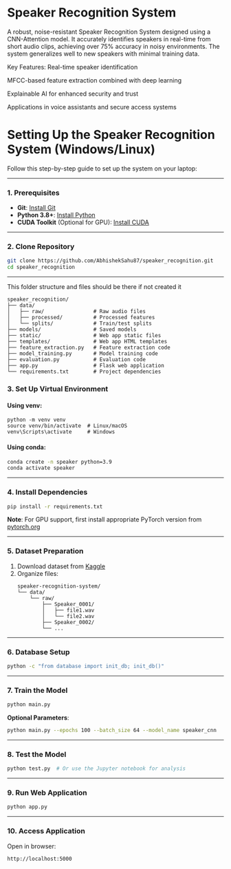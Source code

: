 # Speaker Recognition System
A robust, noise-resistant Speaker Recognition System designed using a CNN-Attention model. It accurately identifies speakers in real-time from short audio clips, achieving over 75% accuracy in noisy environments. The system generalizes well to new speakers with minimal training data.

Key Features:
 Real-time speaker identification

 MFCC-based feature extraction combined with deep learning

 Explainable AI for enhanced security and trust

 Applications in voice assistants and secure access systems

# Setting Up the Speaker Recognition System (Windows/Linux)
Follow this step-by-step guide to set up the system on your laptop:

<!-- You can continue your setup steps here -->

---

### **1. Prerequisites**
- **Git**: [Install Git](https://git-scm.com/downloads)
- **Python 3.8+**: [Install Python](https://www.python.org/downloads/)
- **CUDA Toolkit** (Optional for GPU): [Install CUDA](https://developer.nvidia.com/cuda-downloads)

---

### **2. Clone Repository**
```bash
git clone https://github.com/AbhishekSahu87/speaker_recognition.git
cd speaker_recognition
```
---
This folder structure and files should be there if not created it 
```
speaker_recognition/
├── data/
│   ├── raw/                # Raw audio files
│   ├── processed/          # Processed features
│   └── splits/             # Train/test splits
├── models/                 # Saved models
├── static/                 # Web app static files
├── templates/              # Web app HTML templates
├── feature_extraction.py   # Feature extraction code
├── model_training.py       # Model training code
├── evaluation.py           # Evaluation code
├── app.py                  # Flask web application
└── requirements.txt        # Project dependencies
```

### **3. Set Up Virtual Environment**
#### **Using venv**:
```~bash
python -m venv venv
source venv/bin/activate  # Linux/macOS
venv\Scripts\activate     # Windows
```

#### **Using conda**:
```bash
conda create -n speaker python=3.9
conda activate speaker
```

---

### **4. Install Dependencies**
```bash
pip install -r requirements.txt
```

**Note**: For GPU support, first install appropriate PyTorch version from [pytorch.org](https://pytorch.org)

---

### **5. Dataset Preparation**
1. Download dataset from [Kaggle](https://www.kaggle.com/datasets/kongaevans/speaker-recognition-dataset)
2. Organize files:
   ```
   speaker-recognition-system/
   └── data/
       └── raw/
           ├── Speaker_0001/
           │   ├── file1.wav
           │   └── file2.wav
           ├── Speaker_0002/
           └── ...
   ```

---

### **6. Database Setup**
```bash
python -c "from database import init_db; init_db()"
```

---

### **7. Train the Model**
```bash
python main.py
```

**Optional Parameters**:
```bash
python main.py --epochs 100 --batch_size 64 --model_name speaker_cnn
```

---

### **8. Test the Model**
```bash
python test.py  # Or use the Jupyter notebook for analysis
```

---

### **9. Run Web Application**
```bash
python app.py
```
---

### **10. Access Application**
Open in browser:  
```
http://localhost:5000
```
